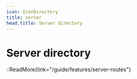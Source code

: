 ```yaml
---
icon: IconDirectory
title: server
head.title: Server directory
---
```


# Server directory

::ReadMore{link="/guide/features/server-routes"}
